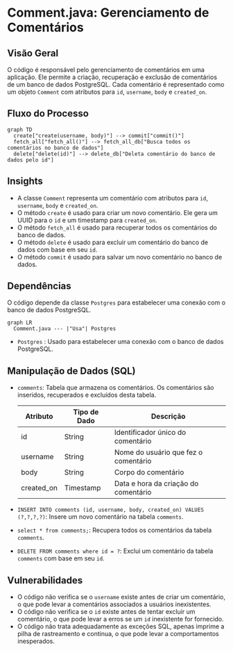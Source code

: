 # Comment.java: Gerenciamento de Comentários

## Visão Geral
O código é responsável pelo gerenciamento de comentários em uma aplicação. Ele permite a criação, recuperação e exclusão de comentários de um banco de dados PostgreSQL. Cada comentário é representado como um objeto `Comment` com atributos para `id`, `username`, `body` e `created_on`.

## Fluxo do Processo
```mermaid
graph TD
  create["create(username, body)"] --> commit["commit()"]
  fetch_all["fetch_all()"] --> fetch_all_db["Busca todos os comentários no banco de dados"]
  delete["delete(id)"] --> delete_db["Deleta comentário do banco de dados pelo id"]
```

## Insights
- A classe `Comment` representa um comentário com atributos para `id`, `username`, `body` e `created_on`.
- O método `create` é usado para criar um novo comentário. Ele gera um UUID para o `id` e um timestamp para `created_on`.
- O método `fetch_all` é usado para recuperar todos os comentários do banco de dados.
- O método `delete` é usado para excluir um comentário do banco de dados com base em seu `id`.
- O método `commit` é usado para salvar um novo comentário no banco de dados.

## Dependências
O código depende da classe `Postgres` para estabelecer uma conexão com o banco de dados PostgreSQL.

```mermaid
graph LR
  Comment.java --- |"Usa"| Postgres
```

- `Postgres` : Usado para estabelecer uma conexão com o banco de dados PostgreSQL.

## Manipulação de Dados (SQL)
- `comments`: Tabela que armazena os comentários. Os comentários são inseridos, recuperados e excluídos desta tabela.

  | Atributo   | Tipo de Dado | Descrição |
  |------------|--------------|-----------|
  | id         | String       | Identificador único do comentário |
  | username   | String       | Nome do usuário que fez o comentário |
  | body       | String       | Corpo do comentário |
  | created_on | Timestamp    | Data e hora da criação do comentário |

- `INSERT INTO comments (id, username, body, created_on) VALUES (?,?,?,?)`: Insere um novo comentário na tabela `comments`.
- `select * from comments;`: Recupera todos os comentários da tabela `comments`.
- `DELETE FROM comments where id = ?`: Exclui um comentário da tabela `comments` com base em seu `id`.

## Vulnerabilidades
- O código não verifica se o `username` existe antes de criar um comentário, o que pode levar a comentários associados a usuários inexistentes.
- O código não verifica se o `id` existe antes de tentar excluir um comentário, o que pode levar a erros se um `id` inexistente for fornecido.
- O código não trata adequadamente as exceções SQL, apenas imprime a pilha de rastreamento e continua, o que pode levar a comportamentos inesperados.
